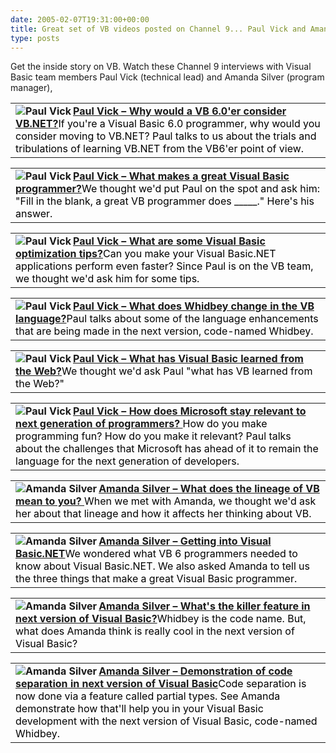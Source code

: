```yaml
---
date: 2005-02-07T19:31:00+00:00
title: Great set of VB videos posted on Channel 9... Paul Vick and Amanada Silver
type: posts
---
```

Get the inside story on VB. Watch these Channel 9 interviews with Visual Basic team members Paul Vick (technical lead) and Amanda Silver (program manager),

<table>
  <tr>
    <td valign="top">
      <a style="FONT-WEIGHT: bold" href="http://channel9.msdn.com/ShowPost.aspx?PostID=25225"><img alt="Paul Vick" src="http://msdn.microsoft.com/vbasic/art/community/25225.jpg" align="left" border="0" /> Paul Vick – Why would a VB 6.0'er consider VB.NET?</a><span style="COLOR: #000000">If you're a Visual Basic 6.0 programmer, why would you consider moving to VB.NET? Paul talks to us about the trials and tribulations of learning VB.NET from the VB6'er point of view. </span>
    </td>
  </tr>
</table>



<table>
  <tr>
    <td valign="top">
      <a style="FONT-WEIGHT: bold" href="http://channel9.msdn.com/ShowPost.aspx?PostID=25449"><img alt="Paul Vick" src="http://msdn.microsoft.com/vbasic/art/community/25449.jpg" align="left" border="0" /> Paul Vick – What makes a great Visual Basic programmer?</a><span style="COLOR: #000000">We thought we'd put Paul on the spot and ask him: "Fill in the blank, a great VB programmer does _____." Here's his answer. </span>
    </td>
  </tr>
</table>



<table>
  <tr>
    <td valign="top">
      <a style="FONT-WEIGHT: bold" href="http://channel9.msdn.com/ShowPost.aspx?PostID=25448"><img alt="Paul Vick" src="http://msdn.microsoft.com/vbasic/art/community/25448.jpg" align="left" border="0" /> Paul Vick – What are some Visual Basic optimization tips?</a><span style="COLOR: #000000">Can you make your Visual Basic.NET applications perform even faster? Since Paul is on the VB team, we thought we'd ask him for some tips. </span>
    </td>
  </tr>
</table>



<table>
  <tr>
    <td valign="top">
      <a style="FONT-WEIGHT: bold" href="http://channel9.msdn.com/ShowPost.aspx?PostID=25312"><img alt="Paul Vick" src="http://msdn.microsoft.com/vbasic/art/community/25312.jpg" align="left" border="0" /> Paul Vick – What does Whidbey change in the VB language?</a><span style="COLOR: #000000">Paul talks about some of the language enhancements that are being made in the next version, code-named Whidbey. </span>
    </td>
  </tr>
</table>



<table>
  <tr>
    <td valign="top">
      <a style="FONT-WEIGHT: bold" href="http://channel9.msdn.com/ShowPost.aspx?PostID=25226"><img alt="Paul Vick" src="http://msdn.microsoft.com/vbasic/art/community/25226.jpg" align="left" border="0" /> Paul Vick – What has Visual Basic learned from the Web?</a><span style="COLOR: #000000">We thought we'd ask Paul "what has VB learned from the Web?" </span>
    </td>
  </tr>
</table>



<table>
  <tr>
    <td valign="top">
      <a style="FONT-WEIGHT: bold" href="http://channel9.msdn.com/ShowPost.aspx?PostID=25314"><img alt="Paul Vick" src="http://msdn.microsoft.com/vbasic/art/community/25314.jpg" align="left" border="0" /> Paul Vick – How does Microsoft stay relevant to next generation of programmers? </a><span style="COLOR: #000000">How do you make programming fun? How do you make it relevant? Paul talks about the challenges that Microsoft has ahead of it to remain the language for the next generation of developers. </span>
    </td>
  </tr>
</table>



<table>
  <tr>
    <td valign="top">
      <a style="FONT-WEIGHT: bold" href="http://channel9.msdn.com/ShowPost.aspx?PostID=26352"><img alt="Amanda Silver" src="http://msdn.microsoft.com/vbasic/art/community/26352.jpg" align="left" border="0" /> Amanda Silver – What does the lineage of VB mean to you? </a><span style="COLOR: #000000">When we met with Amanda, we thought we'd ask her about that lineage and how it affects her thinking about VB. </span>
    </td>
  </tr>
</table>



<table>
  <tr>
    <td valign="top">
      <a style="FONT-WEIGHT: bold" href="http://channel9.msdn.com/ShowPost.aspx?PostID=26354"><img alt="Amanda Silver" src="http://msdn.microsoft.com/vbasic/art/community/26354.jpg" align="left" border="0" /> Amanda Silver – Getting into Visual Basic.NET</a><span style="COLOR: #000000">We wondered what VB 6 programmers needed to know about Visual Basic.NET. We also asked Amanda to tell us the three things that make a great Visual Basic programmer. </span>
    </td>
  </tr>
</table>



<table>
  <tr>
    <td valign="top">
      <a style="FONT-WEIGHT: bold" href="http://channel9.msdn.com/ShowPost.aspx?PostID=27287"><img alt="Amanda Silver" src="http://msdn.microsoft.com/vbasic/art/community/27287.jpg" align="left" border="0" /> Amanda Silver – What's the killer feature in next version of Visual Basic?</a><span style="COLOR: #000000">Whidbey is the code name. But, what does Amanda think is really cool in the next version of Visual Basic? </span>
    </td>
  </tr>
</table>



<table>
  <tr>
    <td valign="top">
      <a style="FONT-WEIGHT: bold" href="http://channel9.msdn.com/ShowPost.aspx?PostID=27289"><img alt="Amanda Silver" src="http://msdn.microsoft.com/vbasic/art/community/27289.jpg" align="left" border="0" /> Amanda Silver – Demonstration of code separation in next version of Visual Basic</a><span style="COLOR: #000000">Code separation is now done via a feature called partial types. See Amanda demonstrate how that'll help you in your Visual Basic development with the next version of Visual Basic, code-named Whidbey. </span>
    </td>
  </tr>
</table>
